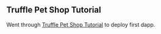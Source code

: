 ## Truffle Pet Shop Tutorial

Went through [Truffle Pet Shop Tutorial](http://truffleframework.com/tutorials/pet-shop) to deploy first dapp.
